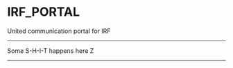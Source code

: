# IRF_PORTAL
United communication portal for IRF


____________________________________

Some S-H-I-T happens here
Z
____________________________________
